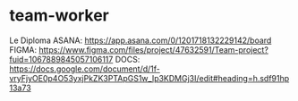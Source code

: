 # team-worker
Le Diploma
ASANA: https://app.asana.com/0/1201718132229142/board
FIGMA: https://www.figma.com/files/project/47632591/Team-project?fuid=1067889845057106117
DOCS: https://docs.google.com/document/d/1f-vryFjyOE0p4O53yxjPkZK3PTApGS1w_Ip3KDMGj3I/edit#heading=h.sdf91hp13a73
